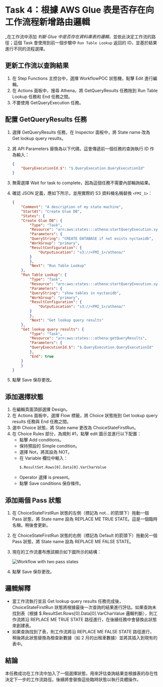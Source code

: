 # Task 4：根據 AWS Glue 表是否存在向工作流程新增路由邏輯

_在工作流中添加 _判斷 Glue 中是否存在資料庫表的邏輯_，並依此決定工作流的路徑；這個 Task 會使用到前一個步驟中 `Run Table Lookup` 返回的 ID，並基於結果進行不同的流程選擇。

## 更新工作流以查詢結果

1. 在 Step Functions 主控台中，選擇 WorkflowPOC 狀態機，點擊 Edit 進行編輯。
2. 在 Actions 面板中，搜尋 Athena，將 GetQueryResults 任務拖到 Run Table Lookup 任務和 End 任務之間。
3. 不要使用 GetQueryExecution 任務。

## 配置 GetQueryResults 任務

1. 選擇 GetQueryResults 任務，在 Inspector 面板中，將 State name 改為 Get lookup query results。
2. 將 API Parameters 替換為以下代碼，這會傳遞前一個任務的查詢執行 ID 作為輸入：

    ```json
    {
        "QueryExecutionId.$": "$.QueryExecution.QueryExecutionId"
    }
    ```
3. 無需選擇 Wait for task to complete，因為這個任務不需要內部輪詢結果。
4. 確認 JSON 定義，應如下所示，並用實際的 S3 資料桶名稱替換 `<FMI_1>`：
    ```json
    {
        "Comment": "A description of my state machine",
        "StartAt": "Create Glue DB",
        "States": {
        "Create Glue DB": {
            "Type": "Task",
            "Resource": "arn:aws:states:::athena:startQueryExecution.sync",
            "Parameters": {
            "QueryString": "CREATE DATABASE if not exists nyctaxidb",
            "WorkGroup": "primary",
            "ResultConfiguration": {
                "OutputLocation": "s3://<FMI_1>/athena/"
            }
            },
            "Next": "Run Table Lookup"
        },
        "Run Table Lookup": {
            "Type": "Task",
            "Resource": "arn:aws:states:::athena:startQueryExecution.sync",
            "Parameters": {
            "QueryString": "show tables in nyctaxidb",
            "WorkGroup": "primary",
            "ResultConfiguration": {
                "OutputLocation": "s3://<FMI_1>/athena/"
            }
            },
            "Next": "Get lookup query results"
        },
        "Get lookup query results": {
            "Type": "Task",
            "Resource": "arn:aws:states:::athena:getQueryResults",
            "Parameters": {
            "QueryExecutionId.$": "$.QueryExecution.QueryExecutionId"
            },
            "End": true
        }
        }
    }
    ```
5. 點擊 Save 保存更改。

## 添加選擇狀態

1. 在編輯頁面頂部選擇 Design。
2. 在 Actions 面板中，選擇 Flow 標籤，將 Choice 狀態拖到 Get lookup query results 任務與 End 任務之間。
3. 選中 Choice 狀態，將 State name 更改為 ChoiceStateFirstRun。
4. 在 Choice Rules 部分，為規則 #1，點擊 edit 圖示並進行以下配置：
   - 點擊 Add conditions。
   - 保持預設的 Simple condition。
   - 選擇 Not，將其設為 NOT。
   - 在 Variable 欄位中輸入：
     ```bash
     $.ResultSet.Rows[0].Data[0].VarCharValue
     ```
   - Operator 選擇 is present。
   - 點擊 Save conditions 保存條件。

## 添加兩個 Pass 狀態

1. 在 ChoiceStateFirstRun 狀態的左側（標記為 not... 的箭頭下）拖動一個 Pass 狀態，將 State name 設為 REPLACE ME TRUE STATE。這是一個臨時名稱，稍後會更新。
2. 在 ChoiceStateFirstRun 狀態的右側（標記為 Default 的箭頭下）拖動另一個 Pass 狀態，將 State name 設為 REPLACE ME FALSE STATE。
3. 現在的工作流畫布應該顯示如下圖所示的結構：

   ![Workflow with two pass states](https://aws-tc-largeobjects.s3.us-west-2.amazonaws.com/CUR-TF-200-ACDENG-1/lab-canvas-choice-pass.png)

4. 點擊 Save 保存更改。

## 邏輯解釋

- 當工作流執行並且 Get lookup query results 任務完成後，ChoiceStateFirstRun 狀態將根據最後一次查詢的結果進行評估。如果查詢未找到表（根據 $.ResultSet.Rows[0].Data[0].VarCharValue 邏輯判斷），則工作流將沿 REPLACE ME TRUE STATE 路徑進行，在後續任務中會替換此狀態來創建表。
- 如果查詢找到了表，則工作流將沿 REPLACE ME FALSE STATE 路徑進行，稍後將此狀態替換為檢查新數據（如 2 月的出租車數據）並將其插入到現有的表中。

## 結論
本任務成功在工作流中加入了一個選擇狀態，用來評估查詢結果並根據表的存在性決定下一步的工作流路徑。後續將會替換這些臨時狀態以執行具體操作。